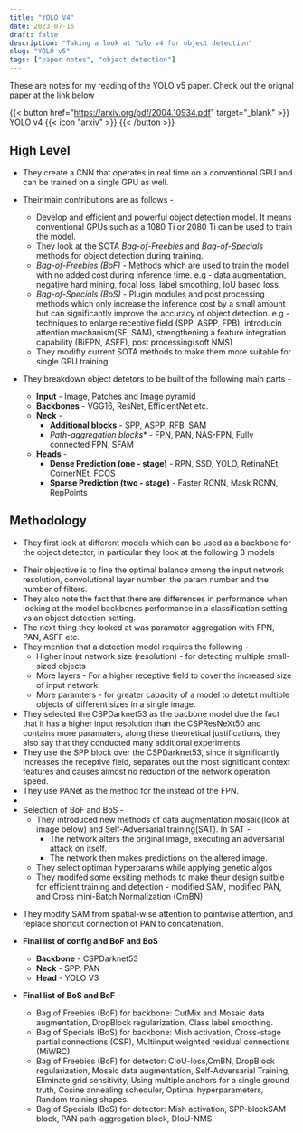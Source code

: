 ```yaml
---
title: "YOLO V4"
date: 2023-07-16
draft: false
description: "Taking a look at Yolo v4 for object detection"
slug: "YOLO v5"
tags: ["paper notes", "object detection"]
---
```



These are notes for my reading of the YOLO v5 paper. Check out the orignal paper at the link below

{{< button href="https://arxiv.org/pdf/2004.10934.pdf" target="_blank" >}}
YOLO v4 {{< icon "arxiv" >}}
{{< /button >}}

<!-- <img class="thumbnailshadow" src="imgs/1.png"/> -->

## High Level 
- They create a CNN that operates in real time on a conventional GPU and can be trained on a single GPU as well. 
- Their main contributions are as follows -
  - Develop and efficient and powerful object detection model. It means conventional GPUs such as a 1080 Ti or 2080 Ti can be used to train the model.
  - They look at the SOTA *Bag-of-Freebies* and *Bag-of-Specials* methods for object detection during training. 
  - *Bag-of-Freebies (BoF)* - Methods which are used to train the model with no added cost during inference time. e.g - data augmentation, negative hard mining, focal loss, label smoothing, IoU based loss, 
  - *Bag-of-Specials (BoS)* - Plugin modules and post processing methods which only increase the inference cost by a small amount but can significantly improve the accuracy of object detection. e.g - techniques to enlarge receptive field (SPP, ASPP, FPB), introducin attention mechanism(SE, SAM), strengthening a feature integration capability (BiFPN, ASFF), post processing(soft NMS)
  - They modifty current SOTA methods to make them more suitable for single GPU training.

- They breakdown object detetors to be built of the following main parts - 
  - **Input** - Image, Patches and Image pyramid
  - **Backbones** - VGG16, ResNet, EfficientNet etc.
  - **Neck** - 
    - **Additional blocks** - SPP, ASPP, RFB, SAM
    - *Path-aggregation blocks** - FPN, PAN, NAS-FPN, Fully connected FPN, SFAM
  - **Heads** - 
    - **Dense Prediction (one - stage)** - RPN, SSD, YOLO, RetinaNEt, CornerNEt, FCOS
    - **Sparse Prediction (two - stage)** - Faster RCNN, Mask RCNN, RepPoints

## Methodology
- They first look at different models which can be used as a backbone for the object detector, in particular they look at the following 3 models 
<!-- <img class="thumbnailshadow" src="imgs/2.png"/> -->
- Their objective is to fine the optimal balance among the input network resolution, convolutional layer number, the param number and the number of filters.
- They also note the fact that there are differences in performance when looking at the model backbones performance in a classification setting vs an object detection setting.
- The next thing they looked at was paramater aggregation with FPN, PAN, ASFF etc. 
- They mention that a detection model requires the following -
  - Higher input network size (resolution) - for detecting multiple small-sized objects
  - More layers - For a higher receptive field to cover the increased size of input network.
  - More paramters - for greater capacity of a model to detetct multiple objects of different sizes in a single image.
- They selected the CSPDarknet53 as the bacbone model due the fact that it has a higher input resolution than the CSPResNeXt50 and contains more paramaters, along these theoretical justifications, they also say that they conducted many additional experiments. 
- They use the SPP block over the CSPDarknet53, since it significantly increases the receptive field, separates out the most significant context features and causes almost no reduction of the network operation speed. 
- They use PANet as the method for the instead of the FPN. 
- 
- Selection of BoF and BoS - 
  - They introduced new methods of data augmentation mosaic(look at image below) and Self-Adversarial training(SAT). In SAT - 
    - The network alters the original image, executing an adversarial attack on itself.
    - The network then makes predictions on the altered image. 
  - They select optiman hyperparams while applying genetic algos
  - They modifed some exsiting methods to make theur design suitble for efficient training and detection - modified SAM, modified PAN, and Cross mini-Batch Normalization (CmBN)
<!-- <img class="thumbnailshadow" src="imgs/3.png"/> -->

- They modify SAM from spatial-wise attention to pointwise attention, and replace shortcut connection of PAN to concatenation.
<!-- <img class="thumbnailshadow" src="imgs/4.png"/> -->

- **Final list of config and BoF and BoS**
  - **Backbone** - CSPDarknet53
  - **Neck** - SPP, PAN
  - **Head** - YOLO V3

- **Final list of BoS and BoF** - 
  - Bag of Freebies (BoF) for backbone: CutMix and Mosaic data augmentation, DropBlock regularization, Class label smoothing.
  - Bag of Specials (BoS) for backbone: Mish activation, Cross-stage partial connections (CSP), Multiinput weighted residual connections (MiWRC)
  - Bag of Freebies (BoF) for detector: CIoU-loss,CmBN, DropBlock regularization, Mosaic data augmentation, Self-Adversarial Training, Eliminate grid sensitivity, Using multiple anchors for a single ground truth, Cosine annealing scheduler, Optimal hyperparameters, Random training shapes.
  - Bag of Specials (BoS) for detector: Mish activation, SPP-blockSAM-block, PAN path-aggregation block, DIoU-NMS.